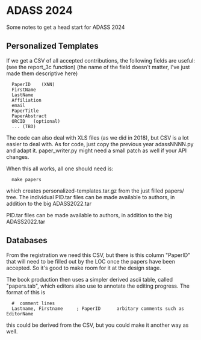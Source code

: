 
#  ADASS 2024

Some notes to get a head start for ADASS 2024

## Personalized Templates

If we get a CSV of all accepted contributions, the following fields are useful:  (see the report_3c function)
(the name of the field doesn't matter, I've just made them descriptive here)

      PaperID    (XNN)
      FirstName
      LastName
      Affiliation
      email
      PaperTitle
      PaperAbstract
      ORCID   (optional)
      ... (TBD)


The code can also deal with XLS files (as we did in 2018), but CSV is a lot easier to deal with.
As for code, just copy the previous year adassNNNN.py and adapt it. paper_writer.py might need
a small patch as well if your API changes.

When this all works, all one should need is:

      make papers

which creates personalized-templates.tar.gz from the just filled papers/ tree. The individual
PID.tar files can be made available to authors, in addition to the big ADASS2022.tar

PID.tar files can be made available to authors, in addition to the big ADASS2022.tar

##  Databases

From the registration we need this CSV, but there is this column "PaperID" that will need to
be filled out by the LOC once the papers have been accepted. So it's good to make room for it
at the design stage.

The book production then uses a simpler derived ascii table, called "papers.tab", which editors also
use to annotate the editing progress.   The format of this is


      #  comment lines
      Lastname, Firstname     ; PaperID      arbitary comments such as EditorName

this could be derived from the CSV, but you could make it another way as well. 

